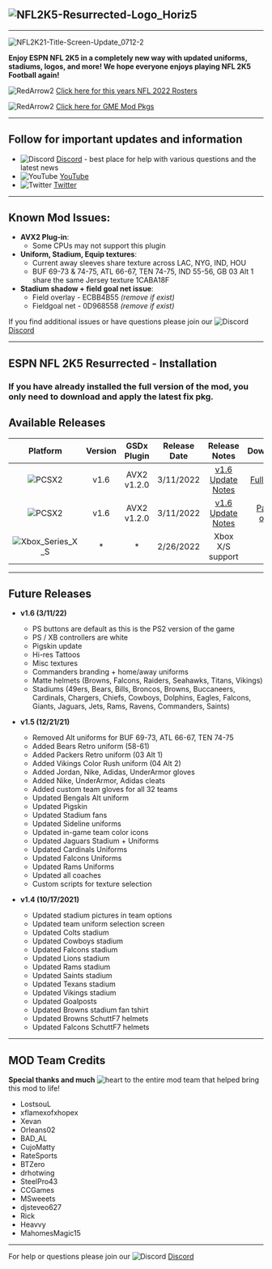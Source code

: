 ## ![NFL2K5-Resurrected-Logo_Horiz5](https://user-images.githubusercontent.com/69597675/125652934-6b21a6c3-e700-4709-8e10-01deb62d37f7.png)
-----
![NFL2K21-Title-Screen-Update_0712-2](https://user-images.githubusercontent.com/69597675/185766518-e3f83208-aaf9-48f5-b3f1-7ab827f94e13.jpg)

**Enjoy ESPN NFL 2K5 in a completely new way with updated uniforms, stadiums, logos, and more! We hope everyone enjoys playing NFL 2K5 Football again!**

![RedArrow2](https://user-images.githubusercontent.com/69597675/125669440-bcf4c873-527c-4524-9426-9488c71fbbde.png)
[Click here for this years NFL 2022 Rosters](https://github.com/lostsoul63b/NFL2K5-Resurrected/blob/main/PCSX2/notes/NFL2022Ratings.md)

![RedArrow2](https://user-images.githubusercontent.com/69597675/125669440-bcf4c873-527c-4524-9426-9488c71fbbde.png)
[Click here for GME Mod Pkgs](https://github.com/lostsoul63b/NFL2K5-Resurrected/blob/main/PCSX2/jsgme/jsgme.md)


---------
## Follow for important updates and information
* ![Discord](https://user-images.githubusercontent.com/69597675/124640725-d1e88980-de5b-11eb-926d-ec5f55b19a62.png) [Discord](https://discord.gg/sBVXzYb) - best place for help with various questions and the latest news
* ![YouTube](https://user-images.githubusercontent.com/69597675/124641345-9b5f3e80-de5c-11eb-80e3-4dc5fabc4137.png) [YouTube](https://www.youtube.com/lostsoul63b)
* ![Twitter](https://user-images.githubusercontent.com/69597675/124641220-71a61780-de5c-11eb-8bd9-0c8c3ad46949.png) [Twitter](https://twitter.com/blostsou)
---------
## Known Mod Issues:
* **AVX2 Plug-in**:
  * Some CPUs may not support this plugin
* **Uniform, Stadium, Equip textures**:
  * Current away sleeves share texture across LAC, NYG, IND, HOU
  * BUF 69-73 & 74-75, ATL 66-67, TEN 74-75, IND 55-56, GB 03 Alt 1 share the same Jersey texture 1CABA18F
* **Stadium shadow + field goal net issue**:
  * Field overlay - ECBB4B55 *(remove if exist)*
  * Fieldgoal net - 0D968558 *(remove if exist)*

If you find additional issues or have questions please join our ![Discord](https://user-images.githubusercontent.com/69597675/124640725-d1e88980-de5b-11eb-926d-ec5f55b19a62.png) [Discord](https://discord.gg/sBVXzYb)

---------
## ESPN NFL 2K5 Resurrected - Installation

### If you have already installed the full version of the mod, you only need to download and apply the latest fix pkg.

## Available Releases
| Platform | Version | GSDx Plugin | Release Date  | Release Notes | Download | Tutorial |
| :-------------: | :-------------: | :-------------: | :-------------: | :-------------: | :-------------: |  :-------------: |
| ![PCSX2](https://user-images.githubusercontent.com/69597675/124647169-9baf0800-de63-11eb-974c-a7a4b2aecc1d.png) | v1.6  | AVX2 v1.2.0  | 3/11/2022  | [v1.6 Update Notes](https://github.com/lostsoul63b/NFL2K5-Resurrected/blob/main/PCSX2/notes/v1.6-release-notes.md)  | [Full build](PCSX2/button-select.md) | [Tutorial](https://youtu.be/usxnHaUv3Ck) |
| ![PCSX2](https://user-images.githubusercontent.com/69597675/124647169-9baf0800-de63-11eb-974c-a7a4b2aecc1d.png) | v1.6  | AVX2 v1.2.0  | 3/11/2022  | [v1.6 Update Notes](https://github.com/lostsoul63b/NFL2K5-Resurrected/blob/main/PCSX2/notes/v1.6-release-notes.md) | [Patch only](https://github.com/lostsoul63b/NFL2K5-Resurrected/blob/main/PCSX2/v1.6/v1.6button-select.md) | [Tutorial](https://youtu.be/usxnHaUv3Ck) |
| ![Xbox_Series_X_S](https://user-images.githubusercontent.com/69597675/155858271-c6788630-e7c0-47bb-8138-018d2d3db0c1.png) | *  | *  | 2/26/2022  | Xbox X/S support | * | [Tutorial](https://youtu.be/YGWuMR7S-mQ) |

---------
## Future Releases
* **v1.6 (3/11/22)**
  * PS buttons are default as this is the PS2 version of the game
  * PS / XB controllers are white
  * Pigskin update
  * Hi-res Tattoos
  * Misc textures
  * Commanders branding + home/away uniforms
  * Matte helmets (Browns, Falcons, Raiders, Seahawks, Titans, Vikings)
  * Stadiums (49ers, Bears, Bills, Broncos, Browns, Buccaneers, Cardinals, Chargers, Chiefs, Cowboys, Dolphins, Eagles, Falcons, Giants, Jaguars, Jets, Rams, Ravens, Commanders, Saints)
  
* **v1.5 (12/21/21)**
  * Removed Alt uniforms for BUF 69-73, ATL 66-67, TEN 74-75  
  * Added Bears Retro uniform (58-61)
  * Added Packers Retro uniform (03 Alt 1)
  * Added Vikings Color Rush uniform (04 Alt 2)
  * Added Jordan, Nike, Adidas, UnderArmor gloves
  * Added Nike, UnderArmor, Adidas cleats
  * Added custom team gloves for all 32 teams
  * Updated Bengals Alt uniform
  * Updated Pigskin
  * Updated Stadium fans
  * Updated Sideline uniforms
  * Updated in-game team color icons
  * Updated Jaguars Stadium + Uniforms
  * Updated Cardinals Uniforms
  * Updated Falcons Uniforms
  * Updated Rams Uniforms
  * Updated all coaches
  * Custom scripts for texture selection
  
* **v1.4 (10/17/2021)**
  * Updated stadium pictures in team options
  * Updated team uniform selection screen
  * Updated Colts stadium
  * Updated Cowboys stadium
  * Updated Falcons stadium
  * Updated Lions stadium
  * Updated Rams stadium
  * Updated Saints stadium
  * Updated Texans stadium
  * Updated Vikings stadium
  * Updated Goalposts
  * Updated Browns stadium fan tshirt
  * Updated Browns SchuttF7 helmets
  * Updated Falcons SchuttF7 helmets

---------
## MOD Team Credits
**Special thanks and much** ![heart](https://user-images.githubusercontent.com/69597675/125808838-b20315aa-b53f-41a2-b31a-691d685fb1df.png) to the entire mod team that helped bring this mod to life!
* LostsouL
* xflamexofxhopex
* Xevan
* Orleans02
* BAD_AL
* CujoMatty
* RateSports 
* BTZero
* drhotwing
* SteelPro43
* CCGames
* MSweeets
* djsteveo627
* Rick
* Heavvy
* MahomesMagic15


---------
For help or questions please join our ![Discord](https://user-images.githubusercontent.com/69597675/124640725-d1e88980-de5b-11eb-926d-ec5f55b19a62.png) [Discord](https://discord.gg/sBVXzYb)
